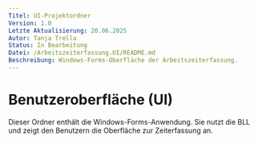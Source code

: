 ```yaml
---
Titel: UI-Projektordner
Version: 1.0
Letzte Aktualisierung: 20.06.2025
Autor: Tanja Trella
Status: In Bearbeitung
Datei: /Arbeitszeiterfassung.UI/README.md
Beschreibung: Windows-Forms-Oberfläche der Arbeitszeiterfassung.
---
```


# Benutzeroberfläche (UI)

Dieser Ordner enthält die Windows-Forms-Anwendung. Sie nutzt die BLL und zeigt den Benutzern die Oberfläche zur Zeiterfassung an.
